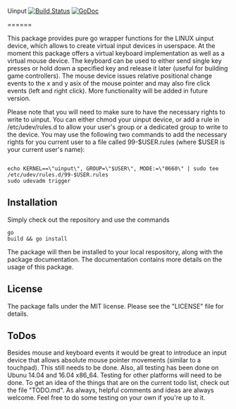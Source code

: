 Uinput [![Build Status](https://travis-ci.org/bendahl/uinput.svg?branch=master)](https://travis-ci.org/bendahl/uinput) [![GoDoc](https://godoc.org/github.com/bendahl/uinput?status.png)](https://godoc.org/github.com/bendahl/uinput)

======

This package provides pure go wrapper functions for the LINUX uinput device, which allows to create virtual input devices in userspace. At the moment this package offers a virtual keyboard implementation as well as a virtual mouse device. The keyboard can be used to either send single key presses or hold down a specified key and release it later (useful for building game controllers). The mouse device issues relative positional change events to the x and y asix of the mouse pointer and may also fire click events (left and right click). More functionality will be added in future version. 

Please note that you will need to make sure to have the necessary rights to write to uinput. You can either chmod your uinput device, or add a rule in /etc/udev/rules.d to allow your user's group or a dedicated group to write to the device.
You may use the following two commands to add the necessary rights for you current user to a file called 99-$USER.rules (where $USER is your current user's name):
<pre><code>
echo KERNEL==\"uinput\", GROUP=\"$USER\", MODE:=\"0660\" | sudo tee /etc/udev/rules.d/99-$USER.rules
sudo udevadm trigger
</code></pre>

Installation
-------------
Simply check out the repository and use the commands <pre><code>go build && go install</code></pre> The package will then be installed to your local respository, along with the package documentation. The documentation contains more details on the usage of this package. 

License
--------
The package falls under the MIT license. Please see the "LICENSE" file for details.

ToDos
------------------
Besides mouse and keyboard events it would be great to introduce an input device that allows absolute mouse pointer movements (similar to a touchpad). This still needs to be done. Also, all testing has been done on Ubunu 14.04 and 16.04 x86\_64. Testing for other platforms will need to be done. To get an idea of the things that are on the current todo list, check out the file "TODO.md". As always, helpful comments and ideas are always welcome. Feel free to do some testing on your own if you're up to it.

